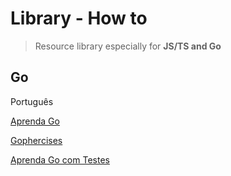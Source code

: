# Library - How to
> Resource library especially for **JS/TS and Go**




## Go

Português

[Aprenda Go](https://www.youtube.com/playlist?list=PLCKpcjBB_VlBsxJ9IseNxFllf-UFEXOdg)

[Gophercises](https://gophercises.com/)

[Aprenda Go com Testes](https://larien.gitbook.io/aprenda-go-com-testes)
